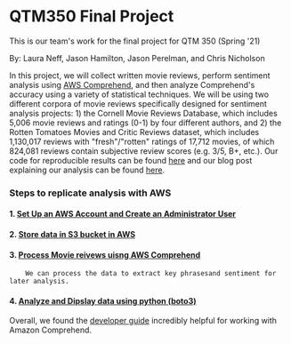 # QTM350 Final Project
This is our team's work for the final project for QTM 350 (Spring '21)

By: Laura Neff, Jason Hamilton, Jason Perelman, and Chris Nicholson

In this project, we will collect written movie reviews, perform sentiment analysis using [AWS Comprehend](https://aws.amazon.com/comprehend/), and then analyze Comprehend's accuracy using a variety of statistical techniques. We will be using two different corpora of movie reviews specifically designed for sentiment analysis projects: 1) the Cornell Movie Reviews Database, which includes 5,006 movie reviews and ratings (0-1) by four different authors, and 2) the Rotten Tomatoes Movies and Critic Reviews dataset, which includes 1,130,017 reviews with "fresh"/"rotten" ratings of 17,712 movies, of which 824,081 reviews contain subjective review scores (e.g. 3/5, B+, etc.). Our code for reproducible results can be found [here](https://github.com/jperelm/QTM350FinalProject/blob/main/Final%20Project.ipynb) and our blog post explaining our analysis can be found [here](http://ricottablogpost.s3-website-us-east-1.amazonaws.com/).

### Steps to replicate analysis with AWS

#### 1. [Set Up an AWS Account and Create an Administrator User](https://docs.aws.amazon.com/comprehend/latest/dg/setting-up.html) 
#### 2. [Store data in S3 bucket in AWS](https://docs.aws.amazon.com/AmazonS3/latest/userguide/creating-buckets-s3.html)
#### 3. [Process Movie reivews uisng AWS Comprehend](https://docs.aws.amazon.com/comprehend/latest/dg/getting-started.html)
        We can process the data to extract key phrasesand sentiment for later analysis. 
#### 4. [Analyze and Dipslay data using python (boto3)](https://boto3.amazonaws.com/v1/documentation/api/latest/index.html)

Overall, we found the [developer guide](https://docs.aws.amazon.com/comprehend/latest/dg/comprehend-dg.pdf) incredibly helpful for working with Amazon Comprehend.
